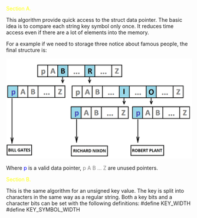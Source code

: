 <span style="color:yellow">Section A.</span>

This algorithm provide quick access to the struct data pointer.
The basic idea is to compare each string key symbol only once. It reduces time access even if there are a lot of elements into the memory.

For a example if we need to storage three notice about famous people, the final structure is:

![Image description](./pic.png)

Where <span style="color:blue">p</span> is a valid data pointer, <span style="color:gray">p A B ... Z</span> are unused pointers.



<span style="color:yellow">Section B.</span>

This is the same algorithm for an unsigned key value. The key is split into characters in the same way as a regular string.
Both a key bits and a character bits can be set with the following definitions:
#define KEY_WIDTH
#define KEY_SYMBOL_WIDTH
